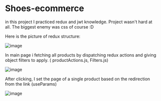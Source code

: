 # Shoes-ecommerce

in this project I practiced redux and jwt knowledge. Project wasn't hard at all. The biggest enemy was css of course :D

Here is the picture of redux structure:

![image](https://user-images.githubusercontent.com/104850417/227013316-c2d4c502-4651-4604-9202-fb2b225af7cf.png)

In main page i fetching all products by dispatching redux actions and giving object filters to apply. ( productActions.js, Filters.js)

![image](https://user-images.githubusercontent.com/104850417/227014337-89a84b06-a703-4b81-a759-d06821f6ae91.png)

After clicking, I set the page of a single product based on the redirection from the link (useParams)

![image](https://user-images.githubusercontent.com/104850417/227014771-cc548b90-ac00-4bfc-baab-480f157b7b2d.png)


